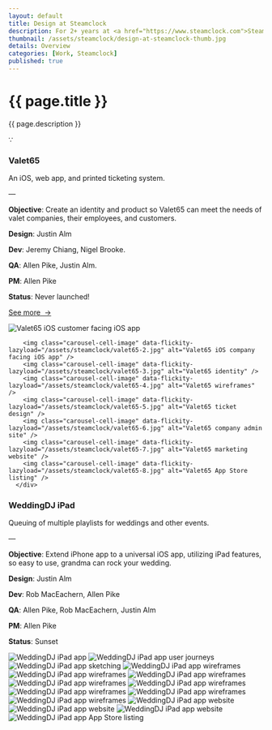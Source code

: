 ```yaml
---
layout: default
title: Design at Steamclock
description: For 2+ years at <a href="https://www.steamclock.com">Steamclock</a>, I led design for our DJ apps WeddingDJ and PartyMonster. The other half of my time was spent designing iOS, Android, and web products for clients.
thumbnail: /assets/steamclock/design-at-steamclock-thumb.jpg
details: Overview
categories: [Work, Steamclock]
published: true
---
```


<div class="mw-900  bp1-u-textAlign-center  u-mar-auto  u-mar-t05  u-mar-b05">
  <h1 class="u-noMargin  u-mar-b01"><strong>{{ page.title }}</strong></h1>
  <p class="as-h3">{{ page.description }}</p>
  <p class="as-h5  bp1-u-textAlign-center  u-mar-b05">&#8757;</p>
</div>

<!-- Valet65 -->

<div class="Grid  Grid--withGutters u-mar-t04 u-mar-b00">
  <div class="Grid-cell  u-size1of3  u-mar-b00">
    <h3 class="u-mar-t00"><strong>Valet65</strong></h3>
    <p class="u-mar-t00  u-mar-b01">An iOS, web app, and printed ticketing system.</p>
    <p class="c-grey02  u-mar-t00  u-mar-b01">—</p>
    <p class="u-mar-t00  u-mar-b01"><strong>Objective</strong>: Create an identity and product so Valet65 can meet the needs of valet companies, their employees, and customers.</p>
    <p class="u-mar-t00  u-mar-b01"><strong>Design</strong>: Justin Alm</p>
    <p class="u-mar-t00  u-mar-b01"><strong>Dev</strong>: Jeremy Chiang, Nigel Brooke.</p>
    <p class="u-mar-t00  u-mar-b01"><strong>QA</strong>: Allen Pike, Justin Alm.</p>
    <p class="u-mar-t00  u-mar-b01"><strong>PM</strong>: Allen Pike</p>
    <p class="u-mar-t00  u-mar-b01"><strong>Status</strong>: Never launched!</p>
    <p class="u-mar-t02"><a href="/work/steamclock/valet65/" class="Btn">See more&nbsp;&nbsp;&rarr;</a></p>
  </div>
  <div class="Grid-cell  u-size2of3  u-mar-b05">
      <!-- Flickity HTML init -->
      <div class="carousel" data-flickity='{ "imagesLoaded": true, "wrapAround": true, "fullscreen": true, "lazyLoad": 2, "adaptiveHeight": true }'>
        <div>
          <img class="carousel-cell-image" data-flickity-lazyload="/assets/steamclock/valet65-1.jpg" alt="Valet65 iOS customer facing iOS app" />
          <!-- <div class="image-caption">Valet65 iOS customer facing iOS app</div> -->
        </div>

        <img class="carousel-cell-image" data-flickity-lazyload="/assets/steamclock/valet65-2.jpg" alt="Valet65 iOS company facing iOS app" />
        <img class="carousel-cell-image" data-flickity-lazyload="/assets/steamclock/valet65-3.jpg" alt="Valet65 identity" />
        <img class="carousel-cell-image" data-flickity-lazyload="/assets/steamclock/valet65-4.jpg" alt="Valet65 wireframes" />
        <img class="carousel-cell-image" data-flickity-lazyload="/assets/steamclock/valet65-5.jpg" alt="Valet65 ticket design" />
        <img class="carousel-cell-image" data-flickity-lazyload="/assets/steamclock/valet65-6.jpg" alt="Valet65 company admin site" />
        <img class="carousel-cell-image" data-flickity-lazyload="/assets/steamclock/valet65-7.jpg" alt="Valet65 marketing website" />
        <img class="carousel-cell-image" data-flickity-lazyload="/assets/steamclock/valet65-8.jpg" alt="Valet65 App Store listing" />
      </div>
  </div>
</div>

<!-- WeddingDJ iPad -->

<div class="Grid  Grid--withGutters u-mar-t04 u-mar-b00">
  <div class="Grid-cell  u-size1of3  u-mar-b00">
    <h3 class="u-mar-t00"><strong>WeddingDJ iPad</strong></h3>
    <p class="u-mar-t00  u-mar-b01">Queuing of multiple playlists for weddings and other events.</p>
    <p class="c-grey02  u-mar-t00  u-mar-b01">—</p>
    <p class="u-mar-t00  u-mar-b01"><strong>Objective</strong>: Extend iPhone app to a universal iOS app, utilizing iPad features, so easy to use, grandma can rock your wedding.</p>
    <p class="u-mar-t00  u-mar-b01"><strong>Design</strong>: Justin Alm</p>
    <p class="u-mar-t00  u-mar-b01"><strong>Dev</strong>: Rob MacEachern, Allen Pike</p>
    <p class="u-mar-t00  u-mar-b01"><strong>QA</strong>: Allen Pike, Rob MacEachern, Justin Alm</p>
    <p class="u-mar-t00  u-mar-b01"><strong>PM</strong>: Allen Pike</p>
    <p class="u-mar-t00  u-mar-b01"><strong>Status</strong>: Sunset</p>
  </div>
  <div class="Grid-cell  u-size2of3  u-mar-b05">
      <!-- Flickity HTML init -->
      <div class="carousel" data-flickity='{ "imagesLoaded": true, "wrapAround": true, "fullscreen": true, "lazyLoad": 2, "adaptiveHeight": true, "pageDots": false }'>
        <img class="carousel-cell-image" data-flickity-lazyload="/assets/steamclock/weddingdj-ipad-1.jpg" alt="WeddingDJ iPad app" />
        <img class="carousel-cell-image" data-flickity-lazyload="/assets/steamclock/weddingdj-ipad-2.jpg" alt="WeddingDJ iPad app user journeys" />
        <img class="carousel-cell-image" data-flickity-lazyload="/assets/steamclock/weddingdj-ipad-3.jpg" alt="WeddingDJ iPad app sketching" />
        <img class="carousel-cell-image" data-flickity-lazyload="/assets/steamclock/weddingdj-ipad-4.jpg" alt="WeddingDJ iPad app wireframes" />
        <img class="carousel-cell-image" data-flickity-lazyload="/assets/steamclock/weddingdj-ipad-5.jpg" alt="WeddingDJ iPad app wireframes" />
        <img class="carousel-cell-image" data-flickity-lazyload="/assets/steamclock/weddingdj-ipad-6.jpg" alt="WeddingDJ iPad app wireframes" />
        <img class="carousel-cell-image" data-flickity-lazyload="/assets/steamclock/weddingdj-ipad-7.jpg" alt="WeddingDJ iPad app wireframes" />
        <img class="carousel-cell-image" data-flickity-lazyload="/assets/steamclock/weddingdj-ipad-8.jpg" alt="WeddingDJ iPad app wireframes" />
        <img class="carousel-cell-image" data-flickity-lazyload="/assets/steamclock/weddingdj-ipad-10.jpg" alt="WeddingDJ iPad app wireframes" />
        <img class="carousel-cell-image" data-flickity-lazyload="/assets/steamclock/weddingdj-ipad-9.jpg" alt="WeddingDJ iPad app wireframes" />
        <img class="carousel-cell-image" data-flickity-lazyload="/assets/steamclock/weddingdj-ipad-11.jpg" alt="WeddingDJ iPad app wireframes" />
        <img class="carousel-cell-image" data-flickity-lazyload="/assets/steamclock/weddingdj-ipad-12.jpg" alt="WeddingDJ iPad app website" />
        <img class="carousel-cell-image" data-flickity-lazyload="/assets/steamclock/weddingdj-ipad-13.jpg" alt="WeddingDJ iPad app website" />
        <img class="carousel-cell-image" data-flickity-lazyload="/assets/steamclock/weddingdj-ipad-14.jpg" alt="WeddingDJ iPad app website" />
        <img class="carousel-cell-image" data-flickity-lazyload="/assets/steamclock/weddingdj-ipad-15.jpg" alt="WeddingDJ iPad app App Store listing" />
      </div>
  </div>
</div>